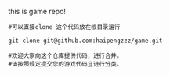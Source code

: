 this is game repo!


```shell
#可以直接clone 这个代码放在根目录运行

git clone git@github.com:haipengzzz/game.git

#欢迎大家向这个仓库提供代码，进行合并。
#请按照规定提交您的游戏代码且进行分类。


```
